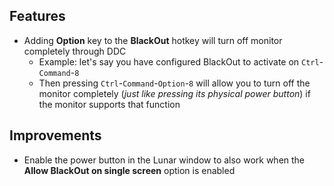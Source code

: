 ## Features

* Adding **Option** key to the **BlackOut** hotkey will turn off monitor completely through DDC
    * Example: let's say you have configured BlackOut to activate on `Ctrl`-`Command`-`8`
    * Then pressing `Ctrl`-`Command`-`Option`-`8` will allow you to turn off the monitor completely (*just like pressing its physical power button*) if the monitor supports that function

## Improvements

* Enable the power button in the Lunar window to also work when the **Allow BlackOut on single screen** option is enabled 
